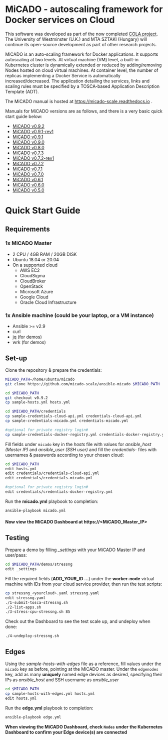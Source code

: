 # MiCADO - autoscaling framework for Docker services on Cloud

This software was developed as part of the now completed [COLA project](https://project-cola.eu/). The University of Westminster (U.K.) and MTA SZTAKI (Hungary) will continue its open-source development as part of other research projects.

MiCADO is an auto-scaling framework for Docker applications. It supports autoscaling at two levels. At virtual machine (VM) level, a built-in Kubernetes cluster is dynamically extended or reduced by adding/removing Nodes hosted on cloud virtual machines. At container level, the number of replicas implementing a Docker Service is automatically increased/decreased. The application detailing the services, links and scaling rules must be specified by a TOSCA-based Application Description Template (ADT).

The MiCADO manual is hosted at https://micado-scale.readthedocs.io .

Manuals for MiCADO versions are as follows, and there is a very basic quick start guide below:
 - [MiCADO v0.9.2](https://micado-scale.readthedocs.io/en/0.9.2)
 - [MiCADO v0.9.1-rev1](https://micado-scale.readthedocs.io/en/0.9.1-rev1)
 - [MiCADO v0.9.1](https://micado-scale.readthedocs.io/en/0.9.1)
 - [MiCADO v0.9.0](https://micado-scale.readthedocs.io/en/0.9.0)
 - [MiCADO v0.8.0](https://micado-scale.readthedocs.io/en/0.8.0)
 - [MiCADO v0.7.3](https://micado-scale.readthedocs.io/en/0.7.3)
 - [MiCADO v0.7.2-rev1](https://micado-scale.readthedocs.io/en/0.7.2-rev1)
 - [MiCADO v0.7.2](https://micado-scale.readthedocs.io/en/0.7.2)
 - [MiCADO v0.7.1](https://micado-scale.readthedocs.io/en/0.7.1)
 - [MiCADO v0.7.0](https://micado-scale.readthedocs.io/en/0.7.0)
 - [MiCADO v0.6.1](https://micado-scale.readthedocs.io/en/0.6.1)
 - [MiCADO v0.6.0](https://micado-scale.readthedocs.io/en/0.6.0)
 - [MiCADO v0.5.0](https://micado-scale.readthedocs.io/en/0.5.0)

# Quick Start Guide

## Requirements

### 1x MiCADO Master

* 2 CPU / 4GB RAM / 20GB DISK
* Ubuntu 18.04 or 20.04
* On a supported cloud
  * AWS EC2
  * CloudSigma
  * CloudBroker
  * OpenStack
  * Microsoft Azure
  * Google Cloud
  * Oracle Cloud Infrastructure

### 1x Ansible machine (could be your laptop, or a VM instance)

* Ansible >= v2.9
* curl
* jq (for demos)
* wrk (for demos)

## Set-up

Clone the repository & prepare the credentials:

```bash
MICADO_PATH=/home/ubuntu/micado
git clone https://github.com/micado-scale/ansible-micado $MICADO_PATH

cd $MICADO_PATH
git checkout v0.9.2
cp sample-hosts.yml hosts.yml

cd $MICADO_PATH/credentials
cp sample-credentials-cloud-api.yml credentials-cloud-api.yml
cp sample-credentials-micado.yml credentials-micado.yml

#optional for private registry login#
cp sample-credentials-docker-registry.yml credentials-docker-registry.yml
```

Fill fields under `micado` key in the *hosts* file with values for *ansible_host (Master IP)* and *ansible_user (SSH user)* and fill the *credentials-* files with usernames & passwords according to your chosen cloud:

```bash
cd $MICADO_PATH
edit hosts.yml
edit credentials/credentials-cloud-api.yml
edit credentials/credentials-micado.yml

#optional for private registry login#
edit credentials/credentials-docker-registry.yml
```

Run the **micado.yml** playbook to completion:

```bash
ansible-playbook micado.yml
```

#### Now view the MiCADO Dashboard at https://<MiCADO_Master_IP>

## Testing

Prepare a demo by filling *_settings* with your MiCADO Master IP and user/pass:

```bash
cd $MICADO_PATH/demos/stressng
edit _settings
```

Fill the required fields (**ADD_YOUR_ID ...**) under the **worker-node** virtual machine with IDs from your cloud service provider, then run the test scripts:

```bash
cp stressng_<yourcloud>.yaml stressng.yaml
edit stressng.yaml
./1-submit-tosca-stressng.sh
./2-list-apps.sh
./3-stress-cpu-stressng.sh 85
```

Check out the Dashboard to see the test scale up, and undeploy when done:

```bash
./4-undeploy-stressng.sh
```

## Edges

Using the *sample-hosts-with-edges* file as a reference, fill values under the `micado` key as before, pointing at the MiCADO master. Under the `edgenodes` key, add as many **uniquely** named edge devices as desired, specifying their IPs as *ansible_host* and SSH username as *ansible_user*

```bash
cd $MICADO_PATH
cp sample-hosts-with-edges.yml hosts.yml
edit hosts.yml
```

Run the **edge.yml** playbook to completion:

```bash
ansible-playbook edge.yml
```

**When viewing the MiCADO Dashboard, check `Nodes` under**
**the Kubernetes Dashboard to confirm your Edge device(s) are connected**